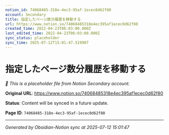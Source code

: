 ```yaml
---
notion_id: 74068485-318e-4ec3-95af-1ecec0d62f80
account: Secondary
title: 指定したページ数分履歴を移動する
url: https://www.notion.so/74068485318e4ec395af1ecec0d62f80
created_time: 2022-04-23T06:03:00.000Z
last_edited_time: 2022-04-23T06:03:00.000Z
sync_status: placeholder
sync_time: 2025-07-12T15:01:47.519907
---
```


# 指定したページ数分履歴を移動する

*🔄 This is a placeholder file from Notion Secondary account.*

**Original URL**: https://www.notion.so/74068485318e4ec395af1ecec0d62f80

**Status**: Content will be synced in a future update.

**Page ID**: `74068485-318e-4ec3-95af-1ecec0d62f80`

---

*Generated by Obsidian-Notion sync at 2025-07-12 15:01:47*
